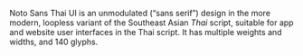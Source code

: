 Noto Sans Thai UI is an unmodulated (“sans serif”) design in the more modern, loopless variant of the Southeast Asian _Thai_ script, suitable for app and website user interfaces in the Thai script. It has multiple weights and widths, and 140 glyphs.